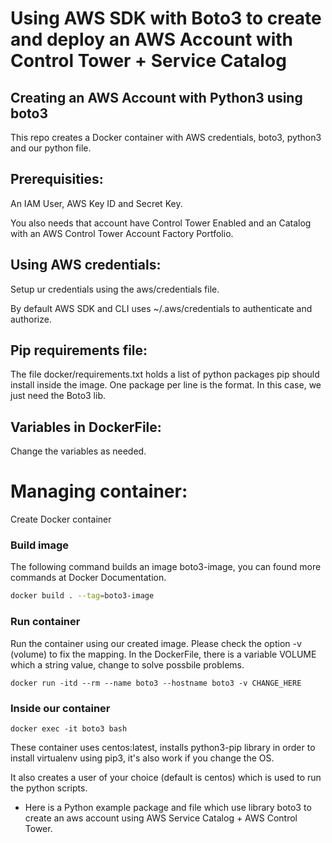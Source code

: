 ﻿# Using AWS SDK with Boto3 to create and deploy an AWS Account with Control Tower + Service Catalog
 
## Creating an AWS Account with Python3 using boto3
This repo creates a Docker container with AWS credentials, boto3, python3 and our python file.

## Prerequisities:
An IAM User, AWS Key ID and Secret Key.

You also needs that account have Control Tower Enabled and an Catalog with an AWS Control Tower Account Factory Portfolio.

## Using AWS credentials:
Setup ur credentials using the aws/credentials file.

By default AWS SDK and CLI uses ~/.aws/credentials to authenticate and authorize.

## Pip requirements file:
The file docker/requirements.txt holds a list of python packages pip should install inside the image. One package per line is the format. In this case, we just need the Boto3 lib.

## Variables in DockerFile:
Change the variables as needed.

# Managing container:

Create Docker container
### Build image
The following command builds an image boto3-image, you can found more commands at Docker Documentation.
```bash
docker build . --tag=boto3-image
```
### Run container
Run the container using our created image. Please check the option -v (volume) to fix the mapping. In the DockerFile, there is a variable VOLUME which a string value, change to solve possbile problems.
```
docker run -itd --rm --name boto3 --hostname boto3 -v CHANGE_HERE
```
### Inside our container
```
docker exec -it boto3 bash
```
These container uses centos:latest, installs python3-pip library in order to install virtualenv using pip3, it's also work if you change the OS.

It also creates a user of your choice (default is centos) which is used to run the python scripts.

- Here is a Python example package and file which use library boto3 to create an aws account using AWS Service Catalog + AWS Control Tower.
